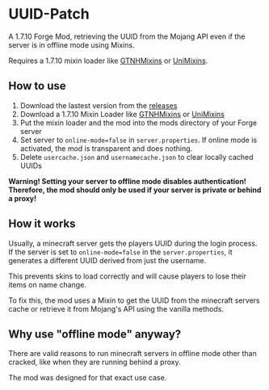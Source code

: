 # UUID-Patch

A 1.7.10 Forge Mod, retrieving the UUID from the Mojang API even if the server is in offline mode using Mixins.

Requires a 1.7.10 mixin loader like [GTNHMixins](https://github.com/GTNewHorizons/GTNHMixins) or
[UniMixins](https://github.com/LegacyModdingMC/UniMixins).

## How to use
1. Download the lastest version from the [releases](https://github.com/ThePixelbrain/UUID-Patch/releases)
2. Download a 1.7.10 Mixin Loader like [GTNHMixins](https://github.com/GTNewHorizons/GTNHMixins) or
   [UniMixins](https://github.com/LegacyModdingMC/UniMixins)
3. Put the mixin loader and the mod into the mods directory of your Forge server
4. Set server to `online-mode=false` in `server.properties`. If online mode is activated, the mod is transparent and does nothing.
5. Delete `usercache.json` and `usernamecache.json` to clear locally cached UUIDs


**Warning! Setting your server to offline mode disables authentication! Therefore, the mod should only be used if your server is private or behind a proxy!**


## How it works

Usually, a minecraft server gets the players UUID during the login process. If the server is set to `online-mode=false`
in the `server.properties`, it generates a different UUID derived from just the username.

This prevents skins to load correctly and will cause players to lose their items on name change.

To fix this, the mod uses a Mixin to get the UUID from the minecraft servers cache or retrieve it from Mojang's API
using the vanilla methods.


## Why use "offline mode" anyway?

There are valid reasons to run minecraft servers in offline mode other than cracked, like when they are running behind
a proxy.

The mod was designed for that exact use case.
